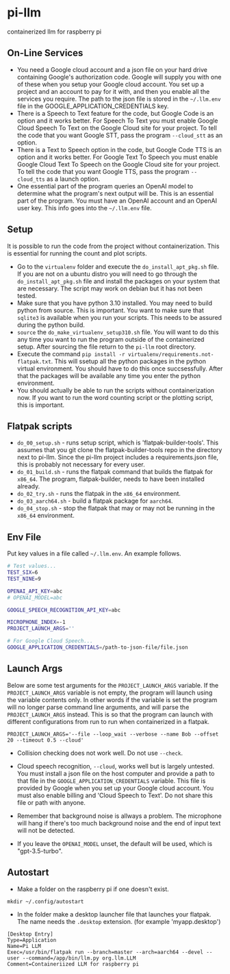 # pi-llm
containerized llm for raspberry pi

## On-Line Services

- You need a Google cloud account and a json file on your hard drive containing Google's authorization code. Google will supply you with one of these when you setup your Google cloud account. You set up a project and an account to pay for it with, and then you enable all the services you require. The path to the json file is stored in the `~/.llm.env` file in the GOOGLE_APPLICATION_CREDENTIALS key.
- There is a Speech to Text feature for the code, but Google Code is an option and it works better. For Speech To Text you must enable Google Cloud Speech To Text on the Google Cloud site for your project. To tell the code that you want Google STT, pass the program `--cloud_stt` as an option.
- There is a Text to Speech option in the code, but Google Code TTS is an option and it works better. For Google Text To Speech you must enable Google Cloud Text To Speech on the Google Cloud site for your project. To tell the code that you want Google TTS, pass the program `--cloud_tts` as a launch option.
- One essential part of the program queries an OpenAI model to determine what the program's next output will be. This is an essential part of the program. You must have an OpenAI account and an OpenAI user key. This info goes into the `~/.llm.env` file.

## Setup 
It is possible to run the code from the project without containerization. This is essential for running the count and plot scripts.

- Go to the `virtualenv` folder and execute the `do_install_apt_pkg.sh` file. If you are not on a ubuntu distro you will need to  go through the `do_install_apt_pkg.sh` file and install the packages on your system that are necessary. The script may work on debian but it has not been tested.
- Make sure that you have python 3.10 installed. You may need to build python from source. This is important. You want to make sure that `sqlite3` is available when you run your scripts. This needs to be assured during the python build.
- `source` the `do_make_virtualenv_setup310.sh` file. You will want to do this any time you want to run the program outside of the containerized setup. After sourcing the file return to the `pi-llm` root directory. 
- Execute the command `pip install -r virtualenv/requirements.not-flatpak.txt`. This will ssetup all the python packages in the python virtual environment. You should have to do this once succsessfully. After that the packages will be available any time you enter the python environment.
- You should actually be able to run the scripts without containerization now. If you want to run the word counting script or the plotting script, this is important.

## Flatpak scripts

- `do_00_setup.sh` - runs setup script, which is 'flatpak-builder-tools'. This assumes that you git clone the flatpak-builder-tools repo in the directory next to pi-llm. Since the pi-llm project includes a requirements.json file, this is probably not necessary for every user.
- `do_01_build.sh` - runs the flatpak command that builds the flatpak for `x86_64`. The program, flatpak-builder, needs to have been installed already.
- `do_02_try.sh` - runs the flatpak in the `x86_64` environment. 
- `do_03_aarch64.sh` - build a flatpak package for `aarch64`.
- `do_04_stop.sh` - stop the flatpak that may or may not be running in the `x86_64` environment.

## Env File

Put key values in a file called `~/.llm.env`. An example follows.

```bash
# Test values...
TEST_SIX=6
TEST_NINE=9

OPENAI_API_KEY=abc
# OPENAI_MODEL=abc

GOOGLE_SPEECH_RECOGNITION_API_KEY=abc

MICROPHONE_INDEX=-1
PROJECT_LAUNCH_ARGS=''

# For Google Cloud Speech...
GOOGLE_APPLICATION_CREDENTIALS=/path-to-json-file/file.json

```
## Launch Args 

Below are some test arguments for the `PROJECT_LAUNCH_ARGS` variable. If the `PROJECT_LAUNCH_ARGS` variable is not empty, the program will launch using the variable contents only. In other words if the variable is set the program will no longer parse command line arguments, and will parse the `PROJECT_LAUNCH_ARGS` instead. This is so that the program can launch with different configurations from run to run when containerized in a flatpak.

```
PROJECT_LAUNCH_ARGS='--file --loop_wait --verbose --name Bob --offset 20 --timeout 0.5 --cloud'
```

- Collision checking does not work well. Do not use `--check`. 

- Cloud speech recognition, `--cloud`, works well but is largely untested. You must install a json file on the host computer and provide a path to that file in the `GOOGLE_APPLICATION_CREDENTIALS` variable. This file is provided by Google when you set up your Google cloud account. You must also enable billing and 'Cloud Speech to Text'. Do not share this file or path with anyone.

- Remember that background noise is allways a problem. The microphone will hang if there's too much background noise and the end of input text will not be detected.

- If you leave the `OPENAI_MODEL` unset, the default will be used, which is "gpt-3.5-turbo".

## Autostart

- Make a folder on the raspberry pi if one doesn't exist.
```
mkdir ~/.config/autostart 
```
- In the folder make a desktop launcher file that launches your flatpak. The name needs the `.desktop` extension. (for example 'myapp.desktop')
```
[Desktop Entry]
Type=Application
Name=Pi LLM 
Exec=/usr/bin/flatpak run --branch=master --arch=aarch64 --devel --user --command=/app/bin/llm.py org.llm.LLM 
Comment=Containeriized LLM for raspberry pi 
```

